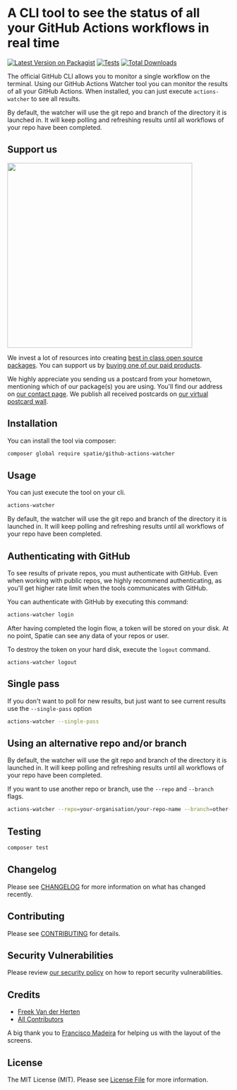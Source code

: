 # A CLI tool to see the status of all your GitHub Actions workflows in real time

[![Latest Version on Packagist](https://img.shields.io/packagist/v/spatie/github-actions-watcher.svg?style=flat-square)](https://packagist.org/packages/spatie/github-actions-watcher)
[![Tests](https://github.com/spatie/github-actions-watcher/actions/workflows/run-tests.yml/badge.svg?branch=main)](https://github.com/spatie/github-actions-watcher/actions/workflows/run-tests.yml)
[![Total Downloads](https://img.shields.io/packagist/dt/spatie/github-actions-watcher.svg?style=flat-square)](https://packagist.org/packages/spatie/github-actions-watcher)

The official GitHub CLI allows you to monitor a single workflow on the terminal. Using our GitHub Actions Watcher tool you can monitor the results of all your GitHub Actions. When installed, you can just execute `actions-watcher` to see all results.

By default, the watcher will use the git repo and branch of the directory it is launched in. It will keep polling and refreshing results until all workflows of your repo have been completed.

## Support us

[<img src="https://github-ads.s3.eu-central-1.amazonaws.com/github-actions-watcher.jpg?t=1" width="419px" />](https://spatie.be/github-ad-click/github-actions-watcher)

We invest a lot of resources into creating [best in class open source packages](https://spatie.be/open-source). You can support us by [buying one of our paid products](https://spatie.be/open-source/support-us).

We highly appreciate you sending us a postcard from your hometown, mentioning which of our package(s) you are using. You'll find our address on [our contact page](https://spatie.be/about-us). We publish all received postcards on [our virtual postcard wall](https://spatie.be/open-source/postcards).

## Installation

You can install the tool via composer:

```bash
composer global require spatie/github-actions-watcher
```

## Usage

You can just execute the tool on your cli.

```bash
actions-watcher
```


By default, the watcher will use the git repo and branch of the directory it is launched in. It will keep polling and refreshing results until all workflows of your repo have been completed.

## Authenticating with GitHub

To see results of private repos, you must authenticate with GitHub. Even when working with public repos, we highly recommend authenticating, as you'll get higher rate limit when the tools communicates with GitHub.

You can authenticate with GitHub by executing this command:

```bash
actions-watcher login
```

After having completed the login flow, a token will be stored on your disk. At no point, Spatie can see any data of your repos or user.

To destroy the token on your hard disk, execute the `logout` command.

```
actions-watcher logout
```

## Single pass

If you don't want to poll for new results, but just want to see current results use the `--single-pass` option

```bash
actions-watcher --single-pass
```

## Using an alternative repo and/or branch

By default, the watcher will use the git repo and branch of the directory it is launched in. It will keep polling and refreshing results until all workflows of your repo have been completed. 

If you want to use another repo or branch, use the `--repo` and `--branch` flags.

```bash
actions-watcher --repo=your-organisation/your-repo-name --branch=other-branch
```

## Testing

```bash
composer test
```

## Changelog

Please see [CHANGELOG](CHANGELOG.md) for more information on what has changed recently.

## Contributing

Please see [CONTRIBUTING](.github/CONTRIBUTING.md) for details.

## Security Vulnerabilities

Please review [our security policy](../../security/policy) on how to report security vulnerabilities.

## Credits

- [Freek Van der Herten](https://github.com/freekmurze)
- [All Contributors](../../contributors)

A big thank you to [Francisco Madeira](https://github.com/xiCO2k) for helping us with the layout of the screens.

## License

The MIT License (MIT). Please see [License File](LICENSE.md) for more information.
